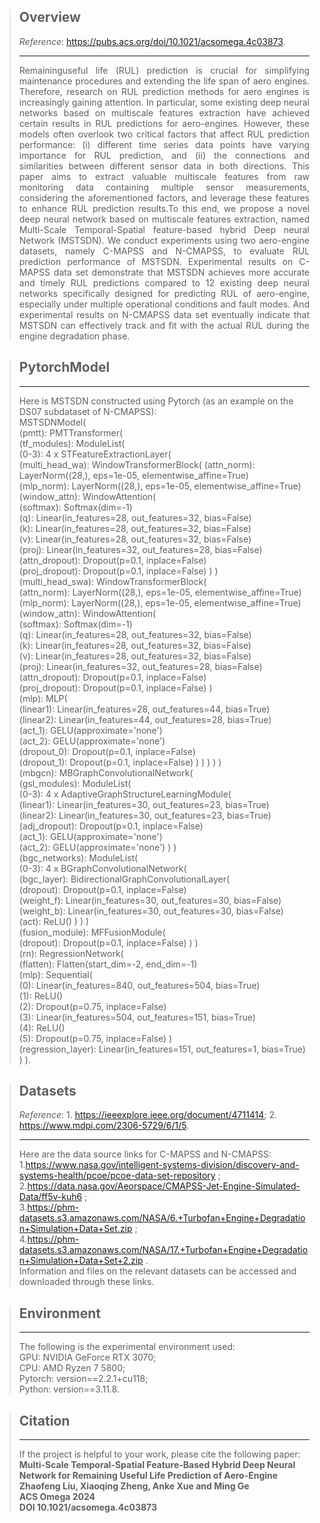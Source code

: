> **Overview**
> -
> _Reference_: https://pubs.acs.org/doi/10.1021/acsomega.4c03873.
> 
> ---
> <div style="text-align:justify;"> 
> Remaininguseful life (RUL) prediction is crucial for simplifying maintenance procedures and extending the life span of 
> aero engines. Therefore, research on RUL prediction methods for aero engines is increasingly gaining attention. 
> In particular, some existing deep neural networks based on multiscale features extraction have achieved certain results 
> in RUL predictions for aero-engines. However, these models often overlook two critical factors that affect RUL 
> prediction performance: (i) different time series data points have varying importance for RUL prediction, and (ii) the
> connections and similarities between different sensor data in both directions. This paper aims to extract valuable 
> multiscale features from raw monitoring data containing multiple sensor measurements, considering the aforementioned 
> factors, and leverage these features to enhance RUL prediction results.To this end, we propose a novel deep neural 
> network based on multiscale features extraction, named Multi-Scale Temporal-Spatial feature-based hybrid Deep 
> neural Network (MSTSDN). We conduct experiments using two aero-engine datasets, namely C-MAPSS and N-CMAPSS, to 
> evaluate RUL prediction performance of MSTSDN. Experimental results on C-MAPSS data set demonstrate that MSTSDN 
> achieves more accurate and timely RUL predictions compared to 12 existing deep neural networks specifically designed
> for predicting RUL of aero-engine, especially under multiple operational conditions and fault modes. And experimental 
> results on N-CMAPSS data set eventually indicate that MSTSDN can effectively track and fit with the actual RUL during 
> the engine degradation phase.
> </div>

> **PytorchModel**
> -
> ---
> Here is MSTSDN constructed using Pytorch (as an example on the DS07 subdataset of N-CMAPSS): <br>
> MSTSDNModel(<br>
  (pmtt): PMTTransformer(<br>
    (tf_modules): ModuleList(<br>
      (0-3): 4 x STFeatureExtractionLayer(<br>
        (multi_head_wa): WindowTransformerBlock(
          (attn_norm): LayerNorm((28,), eps=1e-05, elementwise_affine=True)<br>
          (mlp_norm): LayerNorm((28,), eps=1e-05, elementwise_affine=True)<br>
          (window_attn): WindowAttention(<br>
            (softmax): Softmax(dim=-1)<br>
            (q): Linear(in_features=28, out_features=32, bias=False)<br>
            (k): Linear(in_features=28, out_features=32, bias=False)<br>
            (v): Linear(in_features=28, out_features=32, bias=False)<br>
            (proj): Linear(in_features=32, out_features=28, bias=False)<br>
            (attn_dropout): Dropout(p=0.1, inplace=False)<br>
            (proj_dropout): Dropout(p=0.1, inplace=False)
          )
        )<br>
        (multi_head_swa): WindowTransformerBlock(<br>
          (attn_norm): LayerNorm((28,), eps=1e-05, elementwise_affine=True)<br>
          (mlp_norm): LayerNorm((28,), eps=1e-05, elementwise_affine=True)<br>
          (window_attn): WindowAttention(<br>
            (softmax): Softmax(dim=-1)<br>
            (q): Linear(in_features=28, out_features=32, bias=False)<br>
            (k): Linear(in_features=28, out_features=32, bias=False)<br>
            (v): Linear(in_features=28, out_features=32, bias=False)<br>
            (proj): Linear(in_features=32, out_features=28, bias=False)<br>
            (attn_dropout): Dropout(p=0.1, inplace=False)<br>
            (proj_dropout): Dropout(p=0.1, inplace=False)
          )<br>
          (mlp): MLP(<br>
            (linear1): Linear(in_features=28, out_features=44, bias=True)<br>
            (linear2): Linear(in_features=44, out_features=28, bias=True)<br>
            (act_1): GELU(approximate='none')<br>
            (act_2): GELU(approximate='none')<br>
            (dropout_0): Dropout(p=0.1, inplace=False)<br>
            (dropout_1): Dropout(p=0.1, inplace=False)
          )
        )
      )
    )
  )<br>
  (mbgcn): MBGraphConvolutionalNetwork(<br>
    (gsl_modules): ModuleList(<br>
      (0-3): 4 x AdaptiveGraphStructureLearningModule(<br>
        (linear1): Linear(in_features=30, out_features=23, bias=True)<br>
        (linear2): Linear(in_features=30, out_features=23, bias=True)<br>
        (adj_dropout): Dropout(p=0.1, inplace=False)<br>
        (act_1): GELU(approximate='none')<br>
        (act_2): GELU(approximate='none')
      )
    )<br>
    (bgc_networks): ModuleList(<br>
      (0-3): 4 x BGraphConvolutionalNetwork(<br>
        (bgc_layer): BidirectionalGraphConvolutionalLayer(<br>
          (dropout): Dropout(p=0.1, inplace=False)<br>
          (weight_f): Linear(in_features=30, out_features=30, bias=False)<br>
          (weight_b): Linear(in_features=30, out_features=30, bias=False)<br>
          (act): ReLU()
        )
      )
    )<br>
    (fusion_module): MFFusionModule(<br>
      (dropout): Dropout(p=0.1, inplace=False)
    )
  )<br>
  (rn): RegressionNetwork(<br>
    (flatten): Flatten(start_dim=-2, end_dim=-1)<br>
    (mlp): Sequential(<br>
      (0): Linear(in_features=840, out_features=504, bias=True)<br>
      (1): ReLU()<br>
      (2): Dropout(p=0.75, inplace=False)<br>
      (3): Linear(in_features=504, out_features=151, bias=True)<br>
      (4): ReLU()<br>
      (5): Dropout(p=0.75, inplace=False)
    )<br>
    (regression_layer): Linear(in_features=151, out_features=1, bias=True)
  )
).<br>

> **Datasets**
> -
> _Reference_: 1. https://ieeexplore.ieee.org/document/4711414; 2. https://www.mdpi.com/2306-5729/6/1/5.
> 
> ---
> Here are the data source links for C-MAPSS and N-CMAPSS: <br>
> 1.https://www.nasa.gov/intelligent-systems-division/discovery-and-systems-health/pcoe/pcoe-data-set-repository ;<br>
> 2.https://data.nasa.gov/Aeorspace/CMAPSS-Jet-Engine-Simulated-Data/ff5v-kuh6 ;<br>
> 3.https://phm-datasets.s3.amazonaws.com/NASA/6.+Turbofan+Engine+Degradation+Simulation+Data+Set.zip ;<br>
> 4.https://phm-datasets.s3.amazonaws.com/NASA/17.+Turbofan+Engine+Degradation+Simulation+Data+Set+2.zip .<br>
> Information and files on the relevant datasets can be accessed and downloaded through these links.

> **Environment**
> -
> ---
> The following is the experimental environment used:<br>
> GPU: NVIDIA GeForce RTX 3070;<br>
> CPU: AMD Ryzen 7 5800;<br>
> Pytorch: version==2.2.1+cu118;<br>
> Python: version==3.11.8.<br> 

> **Citation**
> -
> ---
> If the project is helpful to your work, please cite the following paper:<br>
> **Multi-Scale Temporal-Spatial Feature-Based Hybrid Deep Neural Network for Remaining Useful Life Prediction of Aero-Engine<br>
> Zhaofeng Liu, Xiaoqing Zheng, Anke Xue and Ming Ge <br>
> ACS Omega 2024 <br>
> DOI 10.1021/acsomega.4c03873** 
